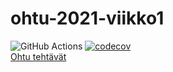 # ohtu-2021-viikko1
![GitHub Actions](https://github.com/Jikke/ohtu-2021-viikko1/workflows/CI/badge.svg) 
[![codecov](https://codecov.io/gh/Jikke/ohtu-2021-viikko1/branch/main/graph/badge.svg?token=HYWVZQTIB1)](https://codecov.io/gh/Jikke/ohtu-2021-viikko1) \
[Ohtu tehtävät](https://github.com/Jikke/ohtu-tehtavat)
